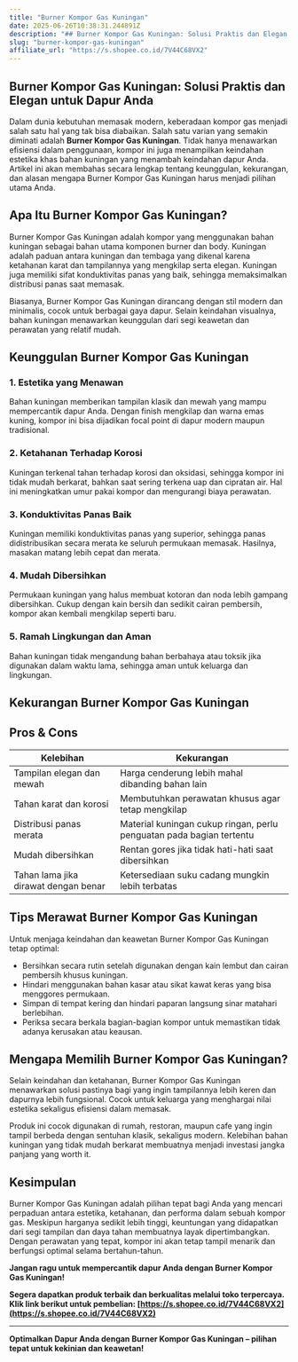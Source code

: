 ```yaml
---
title: "Burner Kompor Gas Kuningan"
date: 2025-06-26T10:38:31.244891Z
description: "## Burner Kompor Gas Kuningan: Solusi Praktis dan Elegan untuk Dapur Anda..."
slug: "burner-kompor-gas-kuningan"
affiliate_url: "https://s.shopee.co.id/7V44C68VX2"
---
```

## Burner Kompor Gas Kuningan: Solusi Praktis dan Elegan untuk Dapur Anda

Dalam dunia kebutuhan memasak modern, keberadaan kompor gas menjadi salah satu hal yang tak bisa diabaikan. Salah satu varian yang semakin diminati adalah **Burner Kompor Gas Kuningan**. Tidak hanya menawarkan efisiensi dalam penggunaan, kompor ini juga menampilkan keindahan estetika khas bahan kuningan yang menambah keindahan dapur Anda. Artikel ini akan membahas secara lengkap tentang keunggulan, kekurangan, dan alasan mengapa Burner Kompor Gas Kuningan harus menjadi pilihan utama Anda.

## Apa Itu Burner Kompor Gas Kuningan?

Burner Kompor Gas Kuningan adalah kompor yang menggunakan bahan kuningan sebagai bahan utama komponen burner dan body. Kuningan adalah paduan antara kuningan dan tembaga yang dikenal karena ketahanan karat dan tampilannya yang mengkilap serta elegan. Kuningan juga memiliki sifat konduktivitas panas yang baik, sehingga memaksimalkan distribusi panas saat memasak.

Biasanya, Burner Kompor Gas Kuningan dirancang dengan stil modern dan minimalis, cocok untuk berbagai gaya dapur. Selain keindahan visualnya, bahan kuningan menawarkan keunggulan dari segi keawetan dan perawatan yang relatif mudah.

## Keunggulan Burner Kompor Gas Kuningan

### 1. Estetika yang Menawan

Bahan kuningan memberikan tampilan klasik dan mewah yang mampu mempercantik dapur Anda. Dengan finish mengkilap dan warna emas kuning, kompor ini bisa dijadikan focal point di dapur modern maupun tradisional.

### 2. Ketahanan Terhadap Korosi

Kuningan terkenal tahan terhadap korosi dan oksidasi, sehingga kompor ini tidak mudah berkarat, bahkan saat sering terkena uap dan cipratan air. Hal ini meningkatkan umur pakai kompor dan mengurangi biaya perawatan.

### 3. Konduktivitas Panas Baik

Kuningan memiliki konduktivitas panas yang superior, sehingga panas didistribusikan secara merata ke seluruh permukaan memasak. Hasilnya, masakan matang lebih cepat dan merata.

### 4. Mudah Dibersihkan

Permukaan kuningan yang halus membuat kotoran dan noda lebih gampang dibersihkan. Cukup dengan kain bersih dan sedikit cairan pembersih, kompor akan kembali mengkilap seperti baru.

### 5. Ramah Lingkungan dan Aman

Bahan kuningan tidak mengandung bahan berbahaya atau toksik jika digunakan dalam waktu lama, sehingga aman untuk keluarga dan lingkungan.

## Kekurangan Burner Kompor Gas Kuningan

## Pros & Cons

| Kelebihan                            | Kekurangan                               |
|-------------------------------------|----------------------------------------|
| Tampilan elegan dan mewah         | Harga cenderung lebih mahal dibanding bahan lain |
| Tahan karat dan korosi            | Membutuhkan perawatan khusus agar tetap mengkilap |
| Distribusi panas merata            | Material kuningan cukup ringan, perlu penguatan pada bagian tertentu |
| Mudah dibersihkan                 | Rentan gores jika tidak hati-hati saat dibersihkan |
| Tahan lama jika dirawat dengan benar | Ketersediaan suku cadang mungkin lebih terbatas |

## Tips Merawat Burner Kompor Gas Kuningan

Untuk menjaga keindahan dan keawetan Burner Kompor Gas Kuningan tetap optimal:

- Bersihkan secara rutin setelah digunakan dengan kain lembut dan cairan pembersih khusus kuningan.
- Hindari menggunakan bahan kasar atau sikat kawat keras yang bisa menggores permukaan.
- Simpan di tempat kering dan hindari paparan langsung sinar matahari berlebihan.
- Periksa secara berkala bagian-bagian kompor untuk memastikan tidak adanya kerusakan atau keausan.

## Mengapa Memilih Burner Kompor Gas Kuningan?

Selain keindahan dan ketahanan, Burner Kompor Gas Kuningan menawarkan solusi pastinya bagi yang ingin tampilannya lebih keren dan dapurnya lebih fungsional. Cocok untuk keluarga yang menghargai nilai estetika sekaligus efisiensi dalam memasak.

Produk ini cocok digunakan di rumah, restoran, maupun cafe yang ingin tampil berbeda dengan sentuhan klasik, sekaligus modern. Kelebihan bahan kuningan yang tidak mudah berkarat membuatnya menjadi investasi jangka panjang yang worth it.

## Kesimpulan

Burner Kompor Gas Kuningan adalah pilihan tepat bagi Anda yang mencari perpaduan antara estetika, ketahanan, dan performa dalam sebuah kompor gas. Meskipun harganya sedikit lebih tinggi, keuntungan yang didapatkan dari segi tampilan dan daya tahan membuatnya layak dipertimbangkan. Dengan perawatan yang tepat, kompor ini akan tetap tampil menarik dan berfungsi optimal selama bertahun-tahun.

**Jangan ragu untuk mempercantik dapur Anda dengan Burner Kompor Gas Kuningan!**

**Segera dapatkan produk terbaik dan berkualitas melalui toko terpercaya. Klik link berikut untuk pembelian: [https://s.shopee.co.id/7V44C68VX2](https://s.shopee.co.id/7V44C68VX2)**

---

**Optimalkan Dapur Anda dengan Burner Kompor Gas Kuningan – pilihan tepat untuk kekinian dan keawetan!**